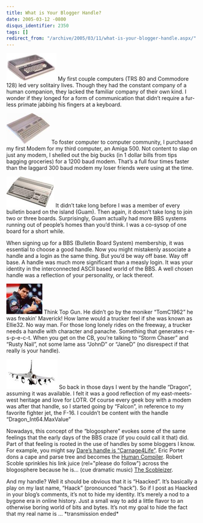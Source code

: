 ```yaml
---
title: What is Your Blogger Handle?
date: 2005-03-12 -0800
disqus_identifier: 2350
tags: []
redirect_from: "/archive/2005/03/11/what-is-your-blogger-handle.aspx/"
---
```


![TRS 80](/images/Trs80.jpg) My first couple computers (TRS 80 and
Commodore 128) led very solitairy lives. Though they had the constant
company of a human companion, they lacked the familiar company of their
own kind. I wonder if they longed for a form of communication that
didn’t require a fur-less primate jabbing his fingers at a keyboard.

![Commodore 128](/images/Commodore128.jpg) To foster computer to
computer community, I purchased my first Modem for my third computer, an
Amiga 500. Not content to slap on just any modem, I shelled out the big
bucks (in 1 dollar bills from tips bagging groceries) for a 1200 baud
modem. That’s a full four times faster than the laggard 300 baud modem
my loser friends were using at the time.

![Amiga 500](/images/Amiga500.jpg) It didn’t take long before I was a
member of every bulletin board on the island (Guam). Then again, it
doesn’t take long to join two or three boards. Surprisingly, Guam
actually had more BBS systems running out of people’s homes than you’d
think. I was a co-sysop of one board for a short while.

When signing up for a BBS (Bulletin Board System) membership, it was
essential to choose a good handle. Now you might mistakenly associate a
handle and a login as the same thing. But you’d be way off base. Way off
base. A handle was much more significant than a measly login. It was
your identity in the interconnected ASCII based world of the BBS. A well
chosen handle was a reflection of your personality, or lack thereof.

![Maverick](/images/Maverick.jpg) Think Top Gun. He didn’t go by the
moniker “TomC1962” he was freakin’ Maverick! How lame would a trucker
feel if she was known as Ellie32. No way man. For those long lonely
rides on the freeway, a trucker needs a handle with character and
panache. Something that generates r-e-s-p-e-c-t. When you get on the CB,
you’re talking to “Storm Chaser” and “Rusty Nail”, not some lame ass
“JohnD” or “JaneD” (no disrespect if that really is your handle).

![F-16](/images/F16.jpg) So back in those days I went by the handle
“Dragon”, assuming it was available. I felt it was a good reflection of
my east-meets-west heritage and love for LOTR. Of course every geek boy
with a modem was after that handle, so I started going by “Falcon”, in
reference to my favorite fighter jet, the F-16. I couldn’t be content
with the handle “Dragon\_Int64.MaxValue”

Nowadays, this concept of the “blogosphere” evokes some of the same
feelings that the early days of the BBS craze (if you could call it
that) did. Part of that feeling is rooted in the use of handles by some
bloggers I know. For example, you might say [Dare’s handle is
“Carnage4Life”](http://www.25hoursaday.com/weblog/). Eric Porter dons a
cape and parse tree and becomes the [Human
Compiler](http://weblogs.asp.net/eporter/). Robert Scoble sprinkles his
link juice (rel="please do follow") across the blogosphere because he
is... (cue dramatic music) [The
Scobleizer](http://www.scobleizer.com/linkblog/).

And my handle? Well it should be obvious that it is “Haacked”. It’s
basically a play on my last name, “Haack” (pronounced “hack”). So if I
post as Haacked in your blog’s comments, it’s not to hide my identity.
It’s merely a nod to a bygone era in online history. Just a small way to
add a little flavor to an otherwise boring world of bits and bytes. It’s
not my goal to hide the fact that my real name is ... \*transmission
ended\*

